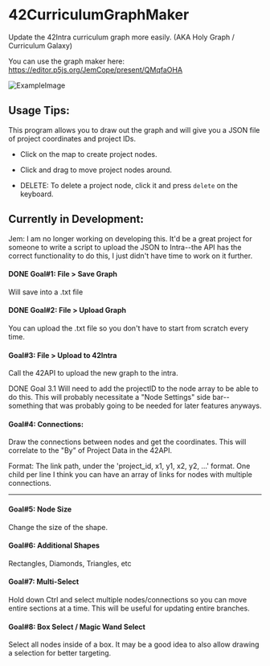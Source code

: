 # 42CurriculumGraphMaker
Update the 42Intra curriculum graph more easily. (AKA Holy Graph / Curriculum Galaxy)

You can use the graph maker here: https://editor.p5js.org/JemCope/present/QMqfaOHA

![ExampleImage](https://github.com/Jemmeh/42CurriculumGraphMaker/blob/master/Screen%20Shot%202020-01-30%20at%205.35.39%20PM.png?raw=true)

## Usage Tips:
This program allows you to draw out the graph and will give you a JSON file of project coordinates and project IDs. 

- Click on the map to create project nodes. 

- Click and drag to move project nodes around.

- DELETE: To delete a project node, click it and press `delete` on the keyboard.


## Currently in Development:
Jem: I am no longer working on developing this. It'd be a great project for someone to write a script to upload the JSON to Intra--the API has the correct functionality to do this, I just didn't have time to work on it further.


#### DONE Goal#1: File > Save Graph
  
  Will save into a .txt file
  
#### DONE Goal#2: File > Upload Graph
  
  You can upload the .txt file so you don't have to start from scratch every time.
  
  
#### Goal#3: File > Upload to 42Intra
Call the 42API to upload the new graph to the intra.

DONE Goal 3.1
    Will need to add the projectID to the node array to be able to do this. This will probably necessitate a "Node Settings" side bar--something that was probably going to be needed for later features anyways.
  
  
#### Goal#4: Connections: 
  
  Draw the connections between nodes and get the coordinates. This will correlate to the "By" of Project Data in the 42API.


Format:
The link path, under the 'project_id, x1, y1, x2, y2, ...' format. One child per line
I think you can have an array of links for nodes with multiple connections.

 -----
 #### Goal#5: Node Size
  Change the size of the shape.
  
 #### Goal#6: Additional Shapes
   Rectangles, Diamonds, Triangles, etc
  
#### Goal#7: Multi-Select
  Hold down Ctrl and select multiple nodes/connections so you can move entire sections at a time. This will be useful for updating entire branches. 
 
 #### Goal#8: Box Select / Magic Wand Select
  Select all nodes inside of a box.  It may be a good idea to also allow drawing a selection for better targeting.
 



